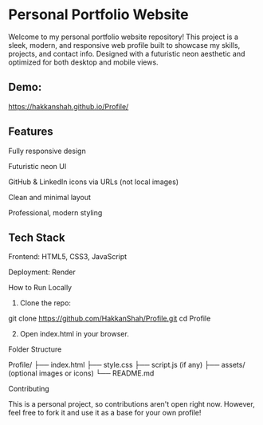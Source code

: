 
# Personal Portfolio Website

Welcome to my personal portfolio website repository! This project is a sleek, modern, and responsive web profile built to showcase my skills, projects, and contact info. Designed with a futuristic neon aesthetic and optimized for both desktop and mobile views.

## Demo:
https://hakkanshah.github.io/Profile/

## Features

Fully responsive design

Futuristic neon UI

GitHub & LinkedIn icons via URLs (not local images)

Clean and minimal layout

Professional, modern styling

## Tech Stack

Frontend: HTML5, CSS3, JavaScript

Deployment: Render


How to Run Locally

1. Clone the repo:

git clone https://github.com/HakkanShah/Profile.git
cd Profile


2. Open index.html in your browser.



Folder Structure

Profile/
├── index.html
├── style.css
├── script.js (if any)
├── assets/ (optional images or icons)
└── README.md

Contributing

This is a personal project, so contributions aren't open right now. However, feel free to fork it and use it as a base for your own profile!

